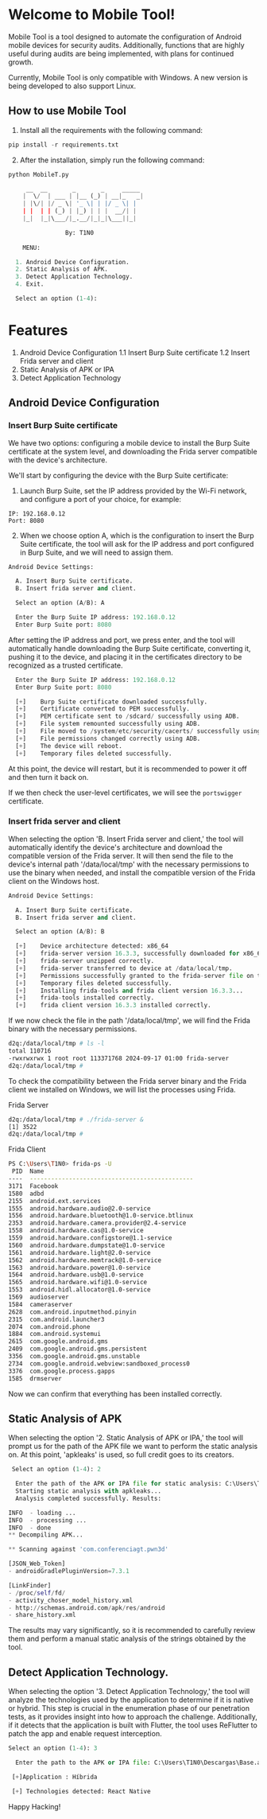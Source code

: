 # Welcome to Mobile Tool!

Mobile Tool is a tool designed to automate the configuration of Android mobile devices for security audits. Additionally, functions that are highly useful during audits are being implemented, with plans for continued growth.

Currently, Mobile Tool is only compatible with Windows. A new version is being developed to also support Linux.

## How to use Mobile Tool
1. Install all the requirements with the following command:
```python
pip install -r requirements.txt
```
2. After the installation, simply run the following command:
```python
python MobileT.py
```
```python
     __  __       _       _     _____
    |  \/  | ___ | |__ (_) | __|_   _|
    | |\/| |/ _ \| '_ \| | |/ _ \| |
    | |  | | (_) | |_) | | |  __/| |
    |_|  |_|\___/|_.__/|_|_|\___||_|

                By: T1N0
                
    MENU:

  1. Android Device Configuration.
  2. Static Analysis of APK.
  3. Detect Application Technology.
  4. Exit.

  Select an option (1-4):
```



# Features

1. Android Device Configuration
   1.1 Insert Burp Suite certificate
   1.2 Insert Frida server and client
2. Static Analysis of APK or IPA
3. Detect Application Technology

## Android Device Configuration

### Insert Burp Suite certificate
We have two options: configuring a mobile device to install the Burp Suite certificate at the system level, and downloading the Frida server compatible with the device's architecture.

We'll start by configuring the device with the Burp Suite certificate:

1. Launch Burp Suite, set the IP address provided by the Wi-Fi network, and configure a port of your choice, for example:
```
IP: 192.168.0.12
Port: 8080
```
2. When we choose option A, which is the configuration to insert the Burp Suite certificate, the tool will ask for the IP address and port configured in Burp Suite, and we will need to assign them.
```python
Android Device Settings:

  A. Insert Burp Suite certificate.
  B. Insert frida server and client.

  Select an option (A/B): A

  Enter the Burp Suite IP address: 192.168.0.12
  Enter Burp Suite port: 8080
```
After setting the IP address and port, we press enter, and the tool will automatically handle downloading the Burp Suite certificate, converting it, pushing it to the device, and placing it in the certificates directory to be recognized as a trusted certificate.
```python
  Enter the Burp Suite IP address: 192.168.0.12
  Enter Burp Suite port: 8080

  [+]    Burp Suite certificate downloaded successfully.
  [+]    Certificate converted to PEM successfully.
  [+]    PEM certificate sent to /sdcard/ successfully using ADB.
  [+]    File system remounted successfully using ADB.
  [+]    File moved to /system/etc/security/cacerts/ successfully using ADB.
  [+]    File permissions changed correctly using ADB.
  [+]    The device will reboot.
  [+]    Temporary files deleted successfully.
```
At this point, the device will restart, but it is recommended to power it off and then turn it back on.

If we then check the user-level certificates, we will see the `portswigger` certificate.

### Insert frida server and client
When selecting the option 'B. Insert Frida server and client,' the tool will automatically identify the device's architecture and download the compatible version of the Frida server. It will then send the file to the device's internal path '/data/local/tmp' with the necessary permissions to use the binary when needed, and install the compatible version of the Frida client on the Windows host.
```python
Android Device Settings:

  A. Insert Burp Suite certificate.
  B. Insert frida server and client.

  Select an option (A/B): B

  [+]    Device architecture detected: x86_64
  [+]    frida-server version 16.3.3, successfully downloaded for x86_64.
  [+]    frida-server unzipped correctly.
  [+]    frida-server transferred to device at /data/local/tmp.
  [+]    Permissions successfully granted to the frida-server file on the device.
  [+]    Temporary files deleted successfully.
  [+]    Installing frida-tools and frida client version 16.3.3...
  [+]    frida-tools installed correctly.
  [+]    frida client version 16.3.3 installed correctly.
```
If we now check the file in the path '/data/local/tmp', we will find the Frida binary with the necessary permissions.
```bash
d2q:/data/local/tmp # ls -l
total 110716
-rwxrwxrwx 1 root root 113371768 2024-09-17 01:00 frida-server
d2q:/data/local/tmp #
```
To check the compatibility between the Frida server binary and the Frida client we installed on Windows, we will list the processes using Frida.

Frida Server
```bash
d2q:/data/local/tmp # ./frida-server &
[1] 3522
d2q:/data/local/tmp #
```
Frida Client
```bash
PS C:\Users\T1N0> frida-ps -U
 PID  Name
----  ----------------------------------------------
3171  Facebook
1580  adbd
2155  android.ext.services
1555  android.hardware.audio@2.0-service
1556  android.hardware.bluetooth@1.0-service.btlinux
2353  android.hardware.camera.provider@2.4-service
1558  android.hardware.cas@1.0-service
1559  android.hardware.configstore@1.1-service
1560  android.hardware.dumpstate@1.0-service
1561  android.hardware.light@2.0-service
1562  android.hardware.memtrack@1.0-service
1563  android.hardware.power@1.0-service
1564  android.hardware.usb@1.0-service
1565  android.hardware.wifi@1.0-service
1553  android.hidl.allocator@1.0-service
1569  audioserver
1584  cameraserver
2628  com.android.inputmethod.pinyin
2315  com.android.launcher3
2074  com.android.phone
1884  com.android.systemui
2615  com.google.android.gms
2409  com.google.android.gms.persistent
3356  com.google.android.gms.unstable
2734  com.google.android.webview:sandboxed_process0
3376  com.google.process.gapps
1585  drmserver
```
Now we can confirm that everything has been installed correctly.

## Static Analysis of APK
When selecting the option '2. Static Analysis of APK or IPA,' the tool will prompt us for the path of the APK file we want to perform the static analysis on. At this point, 'apkleaks' is used, so full credit goes to its creators.
```python
 Select an option (1-4): 2

  Enter the path of the APK or IPA file for static analysis: C:\Users\T1N0\Downloads\com.conferenciagt.pwn3d.apk
  Starting static analysis with apkleaks...
  Analysis completed successfully. Results:

INFO  - loading ...
INFO  - processing ...
INFO  - done
** Decompiling APK...

** Scanning against 'com.conferenciagt.pwn3d'

[JSON_Web_Token]
- androidGradlePluginVersion=7.3.1

[LinkFinder]
- /proc/self/fd/
- activity_choser_model_history.xml
- http://schemas.android.com/apk/res/android
- share_history.xml
```
The results may vary significantly, so it is recommended to carefully review them and perform a manual static analysis of the strings obtained by the tool.

## Detect Application Technology.
When selecting the option '3. Detect Application Technology,' the tool will analyze the technologies used by the application to determine if it is native or hybrid. This step is crucial in the enumeration phase of our penetration tests, as it provides insight into how to approach the challenge. Additionally, if it detects that the application is built with Flutter, the tool uses ReFlutter to patch the app and enable request interception.

```python
Select an option (1-4): 3

  Enter the path to the APK or IPA file: C:\Users\T1N0\Descargas\Base.apk

 [+]Application : Híbrida

 [+] Technologies detected: React Native
```
Happy Hacking!
